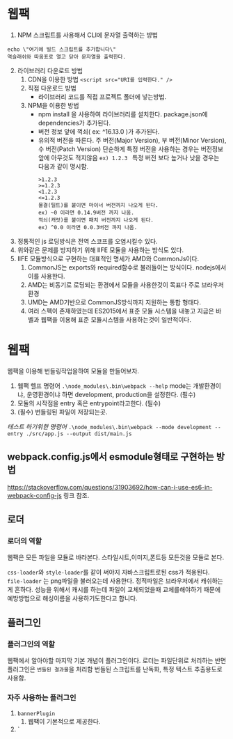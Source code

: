 # 웹팩

1. NPM 스크립트를 사용해서 CLI에 문자열 출력하는 방법

```
echo \"여기에 빌드 스크립트를 추가합니다\"
역슬래쉬와 따옴표로 열고 닫아 문자열을 출력한다.
```

2. 라이브러리 다운로드 방법
   1. CDN을 이용한 방법
      `<script src="URI를 입력한다." />`
   2. 직접 다운로드 방법
      - 라이브러리 코드를 직접 프로젝트 폴더에 넣는방법.
   3. NPM을 이용한 방법
      - npm install 을 사용하여 라이브러리를 설치한다. package.json에 dependencies가 추가된다.
      - 버전 정보 앞에 꺽쇠( ex: ^16.13.0 )가 추가된다.
      - 유의적 버전을 따른다. 주 버전(Major Version), 부 버전(Minor Version), 수 버전(Patch Version)
        단순하게 특정 버전을 사용하는 경우는 버전정보앞에 아무것도 적지않음
        `ex) 1.2.3 `
        특정 버전 보다 높거나 낮을 경우는 다음과 같이 명시함.
        ```
        >1.2.3
        >=1.2.3
        <1.2.3
        <=1.2.3
        물결(틸트)를 붙이면 마이너 버전까지 나오게 된다.
        ex) ~0 이라면 0.14.9버전 까지 나옴.
        꺽쇠(캐럿)를 붙이면 패치 버전까지 나오게 된다.
        ex) ^0.0 이라면 0.0.3버전 까지 나옴.
        ```
3. 정통적인 js 로딩방식은 전역 스코프를 오염시킬수 있다.
4. 위와같은 문제를 방지하기 위해 IIFE 모듈을 사용하는 방식도 있다.
5. IIFE 모듈방식으로 구현하는 대표적인 명세가 AMD와 CommonJs이다.
   1. CommonJS는 exports와 required함수로 불러들이는 방식이다. nodejs에서 이를 사용한다.
   2. AMD는 비동기로 로딩되는 환경에서 모듈을 사용한것이 목표다 주로 브라우저 환경
   3. UMD는 AMD기반으로 CommonJS방식까지 지원하는 통합 형태다.
   4. 여러 스펙이 존재하였는데 ES2015에서 표준 모듈 시스템을 내놓고 지금은 바벨과 웹팩을 이용해 표준 모듈시스템을 사용하는것이 일반적이다.

# 웹팩

웹팩을 이용해 번들링작업을하여 모듈을 만들어보자.

1. 웹팩 헬프 명령어
   `.\node_modules\.bin\webpack --help`
   mode는 개발환경이냐, 운영환경이냐 하면 development, production을 설정한다. (필수)
2. 모듈의 시작점을 entry 혹은 entrypoint라고한다. (필수)
3. (필수) 번들링된 파일이 저장되는곳.

_테스트 하기위한 명령어_
`.\node_modules\.bin\webpack --mode development --entry ./src/app.js --output dist/main.js`

## webpack.config.js에서 esmodule형태로 구현하는 방법

https://stackoverflow.com/questions/31903692/how-can-i-use-es6-in-webpack-config-js
링크 참조.

## 로더

### 로더의 역할

웹팩은 모든 파일을 모듈로 바라본다.
스타일시트,이미지,폰트등 모든것을 모듈로 본다.

`css-loader`와 `style-loader`를 같이 써야지 자바스크립트로된 css가 적용된다.
`file-loader` 는 png파일을 불러오는데 사용한다.
정적파일은 브라우저에서 캐쉬하는게 흔하다. 성능을 위해서 캐시를 하는데
파일이 교체되었을때 교체를해야하기 때문에 예방방법으로 해싱이름을 사용하기도한다고 합니다.

## 플러그인

### 플러그인의 역할

웹팩에서 알아야할 마지막 기본 개념이 플러그인이다.
로더는 파일단위로 처리하는 반면 플러그인은 `번들된 결과물`을 처리함
번들된 스크립트를 난독화, 특정 텍스트 추출용도로 사용함.

### 자주 사용하는 플러그인

1. `bannerPlugin`
   1. 웹팩이 기본적으로 제공한다.
2. `
